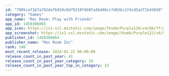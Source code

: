 ```yaml
---
id: "7905caf1b7a792dafb919c9d79210f4b0fa2bd40ccfd83bc1fdcd5a3f1b43650"
category: "Games"
app_name: "Rec Room: Play with Friends"
app_id: 1450306065
app_icon: https://is1-ssl.mzstatic.com/image/thumb/Purple126/v4/bb/ff/aa/bbffaa1a-660d-d60b-5e33-f79cda1564ae/AppIcon-1x_U007emarketing-0-7-0-85-220.png/1024x1024bb.png
app_screenshot: https://is1-ssl.mzstatic.com/image/thumb/Purple122/v4/57/91/ec/5791ec15-1e24-494a-8479-18fa89f9d14c/de89becb-c83d-407a-9944-d7c65513ea46_6.5-LowerThird-01.jpg/2778x1284bb.png
publisher_id: 1450306064
publisher_name: "Rec Room Inc"
rank: 140
most_recent_release: 2024-01-22 00:00:00
release_count_in_past_year: 41
release_count_in_past_year_category: 19
release_count_in_past_year_top_in_category: 33
---
```

